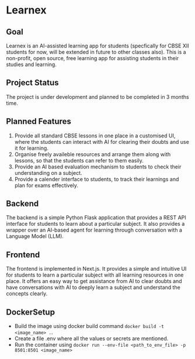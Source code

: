 # Learnex

## Goal
Learnex is an AI-assisted learning app for students (specfically for CBSE XII students for now, will be extended in future to other classes also). This is a non-profit, open source, free learning app for assisting students in their studies and learning.

## Project Status
The project is under development and planned to be completed in 3 months time.

## Planned Features

1) Provide all standard CBSE lessons in one place in a customised UI, where the students can interact with AI for clearing their doubts and use it for learning.
2) Organise freely availeble resources and arrange them along with lessons, so that the students can refer to them easily.
3) Provide an AI based evaluation mechanism to students to check their understanding on a subject.
4) Provide a calender interface to students, to track their learnings and plan for exams effectively.

## Backend
The backend is a simple Python Flask application that provides a REST API interface for students to learn about a particular subject. It also provides a wrapper over an AI-based agent for learning through conversation with a Language Model (LLM).

## Frontend
The frontend is implemented in Next.js. It provides a simple and intuitive UI for students to learn a particular subject with all learning resources in one place. It offers an easy way to get assistance from AI to clear doubts and have conversations with AI to deeply learn a subject and understand the concepts clearly.
## DockerSetup

* Build the image using docker build command `docker build -t <image_name> .`.
* Create a file .env where all the values or secrets are mentioned.
* Run the container using `docker run --env-file <path_to_env_file> -p 8501:8501 <image_name>`